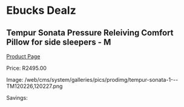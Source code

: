 
# Ebucks Dealz
## Tempur Sonata Pressure Releiving Comfort Pillow for side sleepers - M
[Product Page](https://www.ebucks.com/web/shop/productSelected.do?prodId=1228150018&catId=704984344)

Price: R2495.00

Image: /web/cms/system/galleries/pics/prodimg/tempur-sonata-1---TM120226,120227.png

Savings: 


	